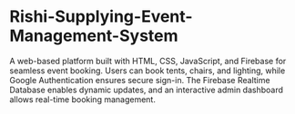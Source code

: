 # Rishi-Supplying-Event-Management-System
A web-based platform built with HTML, CSS, JavaScript, and Firebase for seamless event booking. Users can book tents, chairs, and lighting, while Google Authentication ensures secure sign-in. The Firebase Realtime Database enables dynamic updates, and an interactive admin dashboard allows real-time booking management. 
